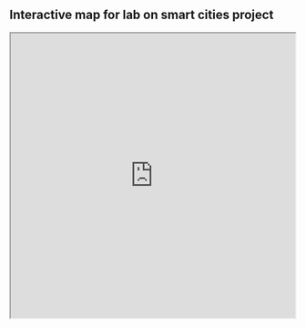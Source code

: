 ## Interactive map for lab on smart cities project

<iframe src="https://github.com/TStrada/SmartCity/blob/main/Map_Hubs.html" height="500" width="500">

If the view is not available or if you want to open it in full screen, click here [as its own web page here](Map_Hubs.html)
